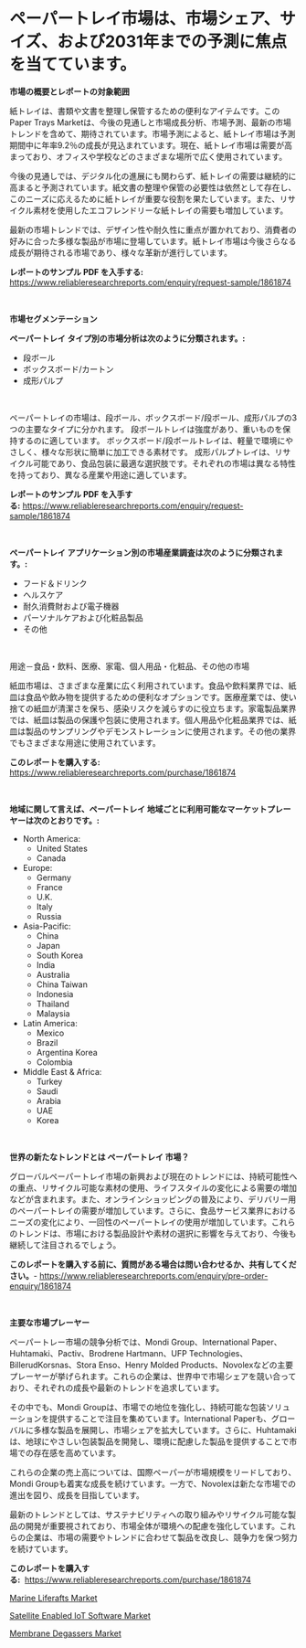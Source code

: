 <p><h1>ペーパートレイ市場は、市場シェア、サイズ、および2031年までの予測に焦点を当てています。</h1></p><p><strong>市場の概要とレポートの対象範囲</strong></p>
<p><p>紙トレイは、書類や文書を整理し保管するための便利なアイテムです。このPaper Trays Marketは、今後の見通しと市場成長分析、市場予測、最新の市場トレンドを含めて、期待されています。市場予測によると、紙トレイ市場は予測期間中に年率9.2％の成長が見込まれています。現在、紙トレイ市場は需要が高まっており、オフィスや学校などのさまざまな場所で広く使用されています。</p><p>今後の見通しでは、デジタル化の進展にも関わらず、紙トレイの需要は継続的に高まると予測されています。紙文書の整理や保管の必要性は依然として存在し、このニーズに応えるために紙トレイが重要な役割を果たしています。また、リサイクル素材を使用したエコフレンドリーな紙トレイの需要も増加しています。</p><p>最新の市場トレンドでは、デザイン性や耐久性に重点が置かれており、消費者の好みに合った多様な製品が市場に登場しています。紙トレイ市場は今後さらなる成長が期待される市場であり、様々な革新が進行しています。</p></p>
<p><strong>レポートのサンプル PDF を入手する:</strong> <a href="https://www.reliableresearchreports.com/enquiry/request-sample/1861874">https://www.reliableresearchreports.com/enquiry/request-sample/1861874</a></p>
<p>&nbsp;</p>
<p><strong>市場セグメンテーション</strong></p>
<p><strong>ペーパートレイ タイプ別の市場分析は次のように分類されます。:</strong></p>
<p><ul><li>段ボール</li><li>ボックスボード/カートン</li><li>成形パルプ</li></ul></p>
<p>&nbsp;</p>
<p><p>ペーパートレイの市場は、段ボール、ボックスボード/段ボール、成形パルプの3つの主要なタイプに分かれます。 段ボールトレイは強度があり、重いものを保持するのに適しています。 ボックスボード/段ボールトレイは、軽量で環境にやさしく、様々な形状に簡単に加工できる素材です。 成形パルプトレイは、リサイクル可能であり、食品包装に最適な選択肢です。それぞれの市場は異なる特性を持っており、異なる産業や用途に適しています。</p></p>
<p><strong>レポートのサンプル PDF を入手する:</strong>&nbsp;<a href="https://www.reliableresearchreports.com/enquiry/request-sample/1861874">https://www.reliableresearchreports.com/enquiry/request-sample/1861874</a></p>
<p>&nbsp;</p>
<p><strong> ペーパートレイ アプリケーション別の市場産業調査は次のように分類されます。:</strong></p>
<p><ul><li>フード＆ドリンク</li><li>ヘルスケア</li><li>耐久消費財および電子機器</li><li>パーソナルケアおよび化粧品製品</li><li>その他</li></ul></p>
<p>&nbsp;</p>
<p><p>用途－食品・飲料、医療、家電、個人用品・化粧品、その他の市場</p><p>紙皿市場は、さまざまな産業に広く利用されています。食品や飲料業界では、紙皿は食品や飲み物を提供するための便利なオプションです。医療産業では、使い捨ての紙皿が清潔さを保ち、感染リスクを減らすのに役立ちます。家電製品業界では、紙皿は製品の保護や包装に使用されます。個人用品や化粧品業界では、紙皿は製品のサンプリングやデモンストレーションに使用されます。その他の業界でもさまざまな用途に使用されています。</p></p>
<p><strong>このレポートを購入する:</strong>&nbsp; <a href="https://www.reliableresearchreports.com/purchase/1861874">https://www.reliableresearchreports.com/purchase/1861874</a></p>
<p>&nbsp;</p>
<p><strong>地域に関して言えば、ペーパートレイ 地域ごとに利用可能なマーケットプレーヤーは次のとおりです。:</strong></p>
<p><ul>
    <li>
        North America:
        <ul>
            <li>United States</li>
            <li>Canada</li>
        </ul>
    </li>
    <li>
        Europe:
        <ul>
            <li>Germany</li>
            <li>France</li>
            <li>U.K.</li>
            <li>Italy</li>
            <li>Russia</li>
        </ul>
    </li>
    <li>
        Asia-Pacific:
        <ul>
            <li>China</li>
            <li>Japan</li>
            <li>South Korea</li>
            <li>India</li>
            <li>Australia</li>
            <li>China Taiwan</li>
            <li>Indonesia</li>
            <li>Thailand</li>
            <li>Malaysia</li>
        </ul>
    </li>
    <li>
        Latin America:
        <ul>
            <li>Mexico</li>
            <li>Brazil</li>
            <li>Argentina Korea</li>
            <li>Colombia</li>
        </ul>
    </li>
    <li>
        Middle East & Africa:
        <ul>
            <li>Turkey</li>
            <li>Saudi</li>
            <li>Arabia</li>
            <li>UAE</li>
            <li>Korea</li>
        </ul>
    </li>
    </ul></p>
<p>&nbsp;</p>
<p><strong>世界の新たなトレンドとは ペーパートレイ 市場？</strong></p>
<p><p>グローバルペーパートレイ市場の新興および現在のトレンドには、持続可能性への重点、リサイクル可能な素材の使用、ライフスタイルの変化による需要の増加などが含まれます。また、オンラインショッピングの普及により、デリバリー用のペーパートレイの需要が増加しています。さらに、食品サービス業界におけるニーズの変化により、一回性のペーパートレイの使用が増加しています。これらのトレンドは、市場における製品設計や素材の選択に影響を与えており、今後も継続して注目されるでしょう。</p></p>
<p><strong>このレポートを購入する前に、質問がある場合は問い合わせるか、共有してください。</strong>- <a href="https://www.reliableresearchreports.com/enquiry/pre-order-enquiry/1861874">https://www.reliableresearchreports.com/enquiry/pre-order-enquiry/1861874</a></p>
<p>&nbsp;</p>
<p><strong>主要な市場プレーヤー</strong></p>
<p><p>ペーパートレー市場の競争分析では、Mondi Group、International Paper、Huhtamaki、Pactiv、Brodrene Hartmann、UFP Technologies、BillerudKorsnas、Stora Enso、Henry Molded Products、Novolexなどの主要プレーヤーが挙げられます。これらの企業は、世界中で市場シェアを競い合っており、それぞれの成長や最新のトレンドを追求しています。</p><p>その中でも、Mondi Groupは、市場での地位を強化し、持続可能な包装ソリューションを提供することで注目を集めています。International Paperも、グローバルに多様な製品を展開し、市場シェアを拡大しています。さらに、Huhtamakiは、地球にやさしい包装製品を開発し、環境に配慮した製品を提供することで市場での存在感を高めています。</p><p>これらの企業の売上高については、国際ペーパーが市場規模をリードしており、Mondi Groupも着実な成長を続けています。一方で、Novolexは新たな市場での進出を図り、成長を目指しています。</p><p>最新のトレンドとしては、サステナビリティへの取り組みやリサイクル可能な製品の開発が重要視されており、市場全体が環境への配慮を強化しています。これらの企業は、市場の需要やトレンドに合わせて製品を改良し、競争力を保つ努力を続けています。</p></p>
<p><strong>このレポートを購入する:</strong>&nbsp;&nbsp;<a href="https://www.reliableresearchreports.com/purchase/1861874">https://www.reliableresearchreports.com/purchase/1861874</a></p>
<p><p><a href="https://view.publitas.com/reportprime-1/marine-liferafts-market-size-growing-and-forecasted-for-period-from-2023-2030-and-provides-complete-market-analysis-of-this-market/">Marine Liferafts Market</a></p><p><a href="https://view.publitas.com/reportprime-1/satellite-enabled-iot-software-market-size-reflecting-a-forecast-till-2030-market-by-type-by-application-and-by-geography/">Satellite Enabled IoT Software Market</a></p><p><a href="https://view.publitas.com/reportprime-1/membrane-degassers-market-research-report-provides-thorough-industry-overview-which-offers-an-in-depth-analysis-of-product-trends-and-new-market-divisions/">Membrane Degassers Market</a></p></p>